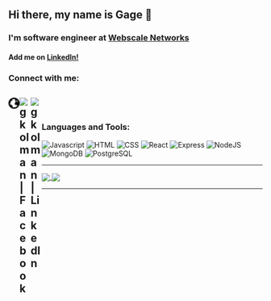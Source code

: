 ## Hi there, my name is Gage 👋

### I'm software engineer at <a href="https://www.linkedin.com/company/webscalenetworks/mycompany/"> Webscale Networks</a>

#### Add me on <a href="https://www.linkedin.com/in/gage-guzman-8922221b3/">LinkedIn!</a>

<!-- 
- 🔭 Check out my portfolio on my <a href="https://www.gageguzman.com/AboutMe">website</a>! 
- 👯 I’m looking to collaborate with other content creators and learn from others
- 🥅 2021 Goals: Work on some open source projects! 
- ⚡ Fun fact: I love standup comedy and cooking! -->

### Connect with me:

[<img align="left" alt="gkolman" width="22px" src="https://raw.githubusercontent.com/iconic/open-iconic/master/svg/globe.svg" />][website]
[<img align="left" alt="gkolman | Facebook" width="22px" src="https://cdn.jsdelivr.net/npm/simple-icons@3.4.0/icons/facebook.svg"/>][facebook]
[<img align="left" alt="gkolman | LinkedIn" width="22px" src="https://cdn.jsdelivr.net/npm/simple-icons@v3/icons/linkedin.svg" />][linkedin]
<br />
---
### Languages and Tools:

<p>
  <img alt="Javascript" src="https://img.shields.io/badge/JavaScript-F7DF1E?logo=JavaScript&logoColor=black&style=for-the-badge" />
  <img alt="HTML" src="https://img.shields.io/badge/HTML-E34F26?logo=html5&logoColor=white&style=for-the-badge" />
  <img alt="CSS" src="https://img.shields.io/badge/CSS-1572B6?logo=css3&logoColor=white&style=for-the-badge" />
  <img alt="React" src="https://img.shields.io/badge/React-61DAFB?logo=react&logoColor=black&style=for-the-badge" />
  <img alt="Express" src="https://img.shields.io/badge/Express-000000?logo=Node.js&logoColor=white&style=for-the-badge" />
  <img alt="NodeJS" src="https://img.shields.io/badge/NodeJS-088A51?logo=Node.js&logoColor=white&style=for-the-badge" />
  <img alt="MongoDB" src="https://img.shields.io/badge/MongoDB-47A248?logo=mongodb&logoColor=white&style=for-the-badge" />
  <img alt="PostgreSQL" src="https://img.shields.io/badge/PostgreSQL-336791?logo=postgresql&logoColor=white&style=for-the-badge" />
 </p>
 

---

<a href="https://github.com/gkolman">
  <img align="center" src="https://github-readme-stats.vercel.app/api?username=gkolman&bg_color=0,004b83,0c8900,a77f03,984500,980000&title_color=fff&text_color=fff&icon_color=fff" />
</a>

<a href="https://github.com/gkolman">
  <img align="center" src="https://github-readme-stats.vercel.app/api/top-langs/?username=gkolman" />
</a>

---


[website]: https://gageguzman.com/AboutMe
[facebook]: https://www.facebook.com/gage.kolman
[linkedin]: https://www.linkedin.com/in/gage-guzman-8922221b3/
